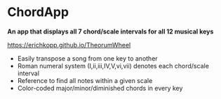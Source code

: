 # ChordApp
<strong>An app that displays all 7 chord/scale intervals for all 12 musical keys</strong>

https://erichkopp.github.io/TheorumWheel

<ul>
  <li>Easily transpose a song from one key to another </li>
  <li>Roman numeral system (I,ii,iii,IV,V,vi,vii) denotes each chord/scale interval </li>
  <li>Reference to find all notes within a given scale </li>
  <li>Color-coded major/minor/diminished chords in every key</li>
</ul

